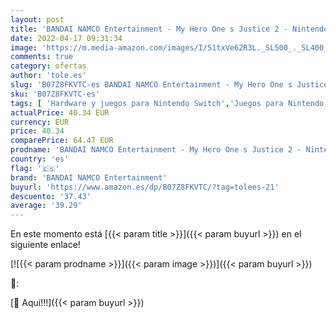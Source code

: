 ```yaml
---
layout: post
title: 'BANDAI NAMCO Entertainment - My Hero One s Justice 2 - Nintendo Switch [Importación inglesa]'
date: 2022-04-17 09:31:34
image: 'https://m.media-amazon.com/images/I/51txVe62R3L._SL500_._SL400_.jpg'
comments: true
category: ofertas
author: 'tole.es'
slug: 'B07Z8FKVTC-es BANDAI NAMCO Entertainment - My Hero One s Justice 2 -...'
sku: 'B07Z8FKVTC-es'
tags: [ 'Hardware y juegos para Nintendo Switch','Juegos para Nintendo Switch','Videojuegos','bandai namco entertainment','nintendo','🇪🇸', ]
actualPrice: 40.34 EUR
currency: EUR
price: 40.34
comparePrice: 64.47 EUR
prodname: 'BANDAI NAMCO Entertainment - My Hero One s Justice 2 - Nintendo Switch [Importación inglesa]'
country: 'es'
flag: '🇪🇸'
brand: 'BANDAI NAMCO Entertainment'
buyurl: 'https://www.amazon.es/dp/B07Z8FKVTC/?tag=tolees-21'
descuento: '37.43'
average: '39.29'
---
```


En este momento está [{{< param title >}}]({{< param buyurl >}}) en el siguiente enlace!

[![{{< param prodname >}}]({{< param image >}})]({{< param buyurl >}})

🔎:


[🛒 Aquí!!!]({{< param buyurl >}})
